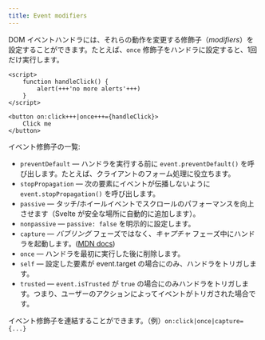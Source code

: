 ```yaml
---
title: Event modifiers
---
```


DOM イベントハンドラには、それらの動作を変更する修飾子（*modifiers*）を設定することができます。たとえば、`once` 修飾子をハンドラに設定すると、1回だけ実行します。

```svelte
<script>
	function handleClick() {
		alert(+++'no more alerts'+++)
	}
</script>

<button on:click+++|once+++={handleClick}>
	Click me
</button>
```

イベント修飾子の一覧:

* `preventDefault` — ハンドラを実行する前に `event.preventDefault()` を呼び出します。たとえば、クライアントのフォーム処理に役立ちます。
* `stopPropagation` — 次の要素にイベントが伝播しないように `event.stopPropagation()` を呼び出します。
* `passive` — タッチ/ホイールイベントでスクロールのパフォーマンスを向上させます（Svelte が安全な場所に自動的に追加します）。
* `nonpassive` — `passive: false` を明示的に設定します。
* `capture` — *バブリング* フェーズではなく、*キャプチャ* フェーズ中にハンドラを起動します。([MDN docs](https://developer.mozilla.org/en-US/docs/Learn/JavaScript/Building_blocks/Events#Event_bubbling_and_capture))
* `once` — ハンドラを最初に実行した後に削除します。
* `self` — 設定した要素が event.target の場合にのみ、ハンドラをトリガします。
* `trusted` — `event.isTrusted` が `true` の場合にのみハンドラをトリガします。つまり、ユーザーのアクションによってイベントがトリガされた場合です。

イベント修飾子を連結することができます。（例）`on:click|once|capture={...}`
